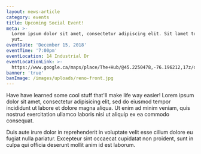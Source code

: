 ```yaml
---
layout: news-article
category: events
title: Upcoming Social Event!
meta: >-
  Lorem ipsum dolor sit amet, consectetur adipiscing elit. Sit lamet tolk amel
  yut…
eventDate: 'December 15, 2018'
eventTime: '7:00pm'
eventLocation: 14 Industrial Dr
eventLocationLink: >-
  https://www.google.ca/maps/place/The+Hub/@45.2250478,-76.196212,17z/data=!3m1!4b1!4m5!3m4!1s0x4cd21a859830ee41:0xb830458897d9b93d!8m2!3d45.225044!4d-76.194018?shorturl=1
banner: 'true'
banImage: /images/uploads/reno-front.jpg
---
```


Have have learned some cool stuff that'll make life way easier! Lorem ipsum dolor sit amet, consectetur adipisicing elit, sed do eiusmod tempor incididunt ut labore et dolore magna aliqua. Ut enim ad minim veniam, quis nostrud exercitation ullamco laboris nisi ut aliquip ex ea commodo consequat.

Duis aute irure dolor in reprehenderit in voluptate velit esse cillum dolore eu fugiat nulla pariatur. Excepteur sint occaecat cupidatat non proident, sunt in culpa qui officia deserunt mollit anim id est laborum.
